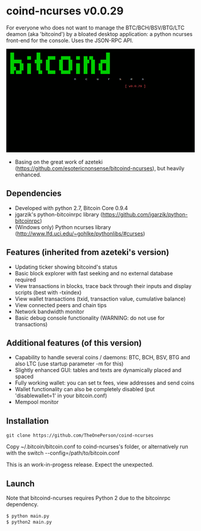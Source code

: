 # coind-ncurses v0.0.29

For everyone who does not want to manage the BTC/BCH/BSV/BTG/LTC deamon (aka 'bitcoind') by a bloated desktop application: a python ncurses front-end for the console. Uses the JSON-RPC API.

![ScreenShot](/screenshots/coind_animated.gif)

-  Basing on the great work of azeteki (https://github.com/esotericnonsense/bitcoind-ncurses), but heavily enhanced.

## Dependencies

* Developed with python 2.7, Bitcoin Core 0.9.4
* jgarzik's python-bitcoinrpc library (https://github.com/jgarzik/python-bitcoinrpc)
* (Windows only) Python ncurses library (http://www.lfd.uci.edu/~gohlke/pythonlibs/#curses)

## Features (inherited from azeteki's version)

* Updating ticker showing bitcoind's status
* Basic block explorer with fast seeking and no external database required
* View transactions in blocks, trace back through their inputs and display scripts (best with -txindex)
* View wallet transactions (txid, transaction value, cumulative balance)
* View connected peers and chain tips
* Network bandwidth monitor
* Basic debug console functionality (WARNING: do not use for transactions)

## Additional features (of this version)

* Capability to handle several coins / daemons: BTC, BCH, BSV, BTG and also LTC (use startup parameter -m for this)
* Slightly enhanced GUI: tables and texts are dynamically placed and spaced
* Fully working wallet: you can set tx fees, view addresses and send coins
* Wallet functionality can also be completely disabled (put 'disablewallet=1' in your bitcoin.conf)
* Mempool monitor

## Installation

```
git clone https://github.com/TheOnePerson/coind-ncurses
```

Copy ~/.bitcoin/bitcoin.conf to coind-ncurses's folder, or alternatively run with the switch --config=/path/to/bitcoin.conf

This is an work-in-progess release. Expect the unexpected.

## Launch

Note that bitcoind-ncurses requires Python 2 due to the bitcoinrpc dependency.

```
$ python main.py
$ python2 main.py
```
